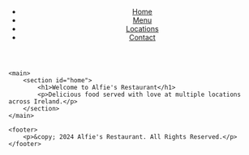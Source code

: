<!DOCTYPE html>
<html lang="en">
<head>
    <meta charset="UTF-8">
    <meta name="viewport" content="width=device-width, initial-scale=1.0">
    <meta name="description" content="Welcome to Alfie's Restaurant, showcasing our menu, locations, and contact details.">
    <meta name="keywords" content="Alfie's Restaurant, Ireland, Menu, Locations, Contact">
    <meta name="author" content="Alfie's Restaurant">
    <title>Alfie's Restaurant - Home</title>
    <link rel="stylesheet" href="styles.css">
    <script defer src="script.js"></script>
</head>
<body>
    <header>
        <nav>
            <ul>
                <li><a href="index.html">Home</a></li>
                <li><a href="menu.html">Menu</a></li>
                <li><a href="locations.html">Locations</a></li>
                <li><a href="contact.html">Contact</a></li>
            </ul>
        </nav>
    </header>

    <main>
        <section id="home">
            <h1>Welcome to Alfie's Restaurant</h1>
            <p>Delicious food served with love at multiple locations across Ireland.</p>
        </section>
    </main>

    <footer>
        <p>&copy; 2024 Alfie's Restaurant. All Rights Reserved.</p>
    </footer>
</body>
</html>

